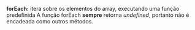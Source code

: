 **forEach:** itera sobre os elementos do array, executando uma função predefinida
A função forEach **sempre** retorna *undefined*, portanto não é encadeada como outros métodos.